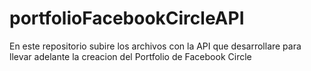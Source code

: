 # portfolioFacebookCircleAPI
En este repositorio subire los archivos con la API que desarrollare para llevar adelante la creacion del Portfolio de Facebook Circle
